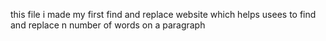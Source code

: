 this file i made my first find and replace website 
which helps usees to find and replace n number of words on a paragraph 
